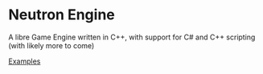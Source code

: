 # Neutron Engine

A libre Game Engine written in C++, with support for C# and C++ scripting (with likely more to come)

[Examples](./NeutronExample#readme)